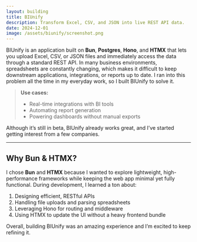 ```yaml
---
layout: building
title: BIUnify
description: Transform Excel, CSV, and JSON into live REST API data.
date: 2024-12-01
image: /assets/biunify/screenshot.png
---
```


BIUnify is an application built on **Bun**, **Postgres**, **Hono**, and **HTMX** that lets you upload Excel, CSV, or JSON files and immediately access the data through a standard REST API. In many business environments, spreadsheets are constantly changing, which makes it difficult to keep downstream applications, integrations, or reports up to date. I ran into this problem all the time in my everyday work, so I built BIUnify to solve it.

> **Use cases:**  
> - Real-time integrations with BI tools  
> - Automating report generation  
> - Powering dashboards without manual exports  

Although it’s still in beta, BIUnify already works great, and I’ve started getting interest from a few companies.

---

## Why Bun & HTMX?

I chose **Bun** and **HTMX** because I wanted to explore lightweight, high-performance frameworks while keeping the web app minimal yet fully functional. During development, I learned a ton about:

1. Designing efficient, RESTful APIs  
2. Handling file uploads and parsing spreadsheets  
3. Leveraging Hono for routing and middleware  
4. Using HTMX to update the UI without a heavy frontend bundle  

Overall, building BIUnify was an amazing experience and I’m excited to keep refining it.
